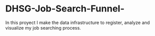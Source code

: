 # DHSG-Job-Search-Funnel-
In this proyect I make the data infrastructure to register, analyze and visualize my job searching process. 

